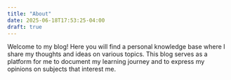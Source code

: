 ```yaml
---
title: "About"
date: 2025-06-18T17:53:25-04:00
draft: true
---
```


Welcome to my blog! Here you will find a personal knowledge base where I share my thoughts and ideas on various topics. This blog serves as a platform for me to document my learning journey and to express my opinions on subjects that interest me.
